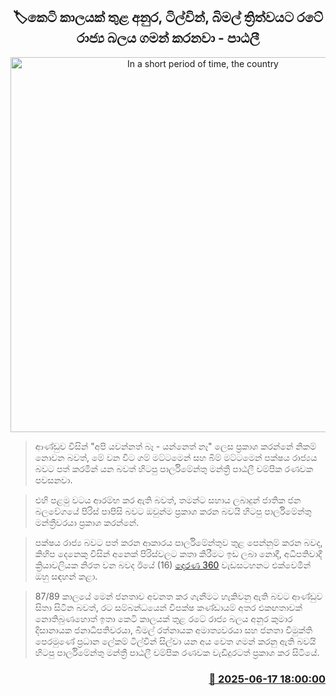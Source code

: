 <p align='center'><b><h2 align='center' title='In a short period of time, the country's state power will pass to the trio of Anura, Tilwin and Bimal - Patali'>🏷කෙටි කාලයක් තුළ අනුර, ටිල්වින්, බිමල් ත්‍රිත්වයට රටේ රාජ්‍ය බලය ගමන් කරනවා - පාඨලී</h2></b></p>
<p align='center'><img src='https://helakuru.sgp1.cdn.digitaloceanspaces.com/esana/images/lib/patali-360.jpg' width='600' alt='In a short period of time, the country's state power will pass to the trio of Anura, Tilwin and Bimal - Patali'></p>

> ආණ්ඩුව විසින් "අපි යවන්නත් බෑ - යන්නෙත් නෑ" ලෙස ප්‍රකාශ කරන්නේ නිකම් නොවන බවත්, මේ වන විට ගම් ම‍ට්ටමෙන් සහ බිම් මට්ටමෙන් පක්ෂය රාජ්‍යය බවට පත් කරමින් යන බවත් හිටපු පාර්ලිමේන්තු මන්ත්‍රී පාඨලී චම්පික රණවක පවසනවා.

> එහි පළමු වටය ආරම්භ කර ඇති බවත්, තමන්ට සහාය ලබාදුන් ජාතික ජන බලවේගයේ පිරිස් පාපිසි බවට ඔවුන්ම ප්‍රකාශ කරන බවයි හිටපු පාර්ලිමේන්තු මන්ත්‍රීවරයා ප්‍රකාශ කරන්නේ.

> පක්ෂය රාජ්‍ය බවට පත් කරන ආකාරය පාර්ලිමේන්තුව ‍තුළ පෙන්නුම් කරන බවද, කිහිප දෙනෙකු විසින් අනෙක් පිරිස්වලට කතා කිරීමට ඉඩ ලබා නොදී, අධිපතිවාදී ක්‍රියාවලියක නිරත වන බවද ඊයේ (16) <a href='https://youtu.be/oIr6ruf70ew'>දෙරණ 360</a> වැඩසටහනට එක්වෙමින් ඔහු සඳහන් කළා.

> 87/89 කාලයේ මෙන් ජනතාව අවනත කර ගැනීමට හැකිවනු ඇති බවට ආණ්ඩුව සිතා සිටින බවත්, රට සම්බන්ධයෙන් විපක්ෂ කණ්ඩායම් අතර එකඟතාවක් නොතිබුණහොත් ඉතා කෙටි කාලයක් තුළ රටේ රාජ්‍ය බලය අනුර කුමාර දිසානායක ජනාධිපතිවරයා, බිමල් රත්නායක අමාත්‍යවරයා සහ ජනතා විමුක්ති පෙරමුණේ ප්‍රධාන ලේකම් ටිල්වින් සිල්වා යන අය වෙත ගමන් කරනු ඇති බවයි හිටපු පාර්ලිමේන්තු මන්ත්‍රී පාඨලී චම්පික රණවක වැඩිදුරටත් ප්‍රකාශ කර සිටියේ. 



<h3 align='right'><a href='https://www.helakuru.lk/esana/p/111095/'>📅 2025-06-17 18:00:00</a></h3>
